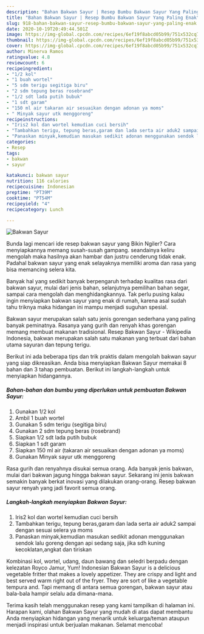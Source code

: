 ```yaml
---
description: "Bahan Bakwan Sayur | Resep Bumbu Bakwan Sayur Yang Paling Enak"
title: "Bahan Bakwan Sayur | Resep Bumbu Bakwan Sayur Yang Paling Enak"
slug: 918-bahan-bakwan-sayur-resep-bumbu-bakwan-sayur-yang-paling-enak
date: 2020-10-19T20:49:44.501Z
image: https://img-global.cpcdn.com/recipes/6ef19f8abcd05b99/751x532cq70/bakwan-sayur-foto-resep-utama.jpg
thumbnail: https://img-global.cpcdn.com/recipes/6ef19f8abcd05b99/751x532cq70/bakwan-sayur-foto-resep-utama.jpg
cover: https://img-global.cpcdn.com/recipes/6ef19f8abcd05b99/751x532cq70/bakwan-sayur-foto-resep-utama.jpg
author: Minerva Ramos
ratingvalue: 4.8
reviewcount: 6
recipeingredient:
- "1/2 kol"
- "1 buah wortel"
- "5 sdm terigu segitiga biru"
- "2 sdm tepung beras rosebrand"
- "1/2 sdt lada putih bubuk"
- "1 sdt garam"
- "150 ml air takaran air sesuaikan dengan adonan ya moms"
- " Minyak sayur utk menggoreng"
recipeinstructions:
- "Iris2 kol dan wortel kemudian cuci bersih"
- "Tambahkan terigu, tepung beras,garam dan lada serta air aduk2 sampai dengan sesuai selera ya moms"
- "Panaskan minyak,kemudian masukan sedikit adonan menggunakan sendok lalu goreng dengan api sedang saja, jika sdh kuning kecoklatan,angkat dan tiriskan"
categories:
- Resep
tags:
- bakwan
- sayur

katakunci: bakwan sayur 
nutrition: 116 calories
recipecuisine: Indonesian
preptime: "PT39M"
cooktime: "PT54M"
recipeyield: "4"
recipecategory: Lunch

---
```



![Bakwan Sayur](https://img-global.cpcdn.com/recipes/6ef19f8abcd05b99/751x532cq70/bakwan-sayur-foto-resep-utama.jpg)

Bunda lagi mencari ide resep bakwan sayur yang Bikin Ngiler? Cara menyiapkannya memang susah-susah gampang. seandainya keliru mengolah maka hasilnya akan hambar dan justru cenderung tidak enak. Padahal bakwan sayur yang enak selayaknya memiliki aroma dan rasa yang bisa memancing selera kita.

Banyak hal yang sedikit banyak berpengaruh terhadap kualitas rasa dari bakwan sayur, mulai dari jenis bahan, selanjutnya pemilihan bahan segar, sampai cara mengolah dan menghidangkannya. Tak perlu pusing kalau ingin menyiapkan bakwan sayur yang enak di rumah, karena asal sudah tahu triknya maka hidangan ini mampu menjadi suguhan spesial.

Bakwan sayur merupakan salah satu jenis gorengan sederhana yang paling banyak peminatnya. Rasanya yang gurih dan renyah khas gorengan memang membuat makanan tradisional. Resep Bakwan Sayur - Wikipedia Indonesia, bakwan merupakan salah satu makanan yang terbuat dari bahan utama sayuran dan tepung terigu.


Berikut ini ada beberapa tips dan trik praktis dalam mengolah bakwan sayur yang siap dikreasikan. Anda bisa menyiapkan Bakwan Sayur memakai 8 bahan dan 3 tahap pembuatan. Berikut ini langkah-langkah untuk menyiapkan hidangannya.

<!--inarticleads1-->

##### Bahan-bahan dan bumbu yang diperlukan untuk pembuatan Bakwan Sayur:

1. Gunakan 1/2 kol
1. Ambil 1 buah wortel
1. Gunakan 5 sdm terigu (segitiga biru)
1. Gunakan 2 sdm tepung beras (rosebrand)
1. Siapkan 1/2 sdt lada putih bubuk
1. Siapkan 1 sdt garam
1. Siapkan 150 ml air (takaran air sesuaikan dengan adonan ya moms)
1. Gunakan  Minyak sayur utk menggoreng


Rasa gurih dan renyahnya disukai semua orang. Ada banyak jenis bakwan, mulai dari bakwan jagung hingga bakwan sayur. Sekarang ini jenis bakwan semakin banyak berkat inovasi yang dilakukan orang-orang. Resep bakwan sayur renyah yang jadi favorit semua orang. 

<!--inarticleads2-->

##### Langkah-langkah menyiapkan Bakwan Sayur:

1. Iris2 kol dan wortel kemudian cuci bersih
1. Tambahkan terigu, tepung beras,garam dan lada serta air aduk2 sampai dengan sesuai selera ya moms
1. Panaskan minyak,kemudian masukan sedikit adonan menggunakan sendok lalu goreng dengan api sedang saja, jika sdh kuning kecoklatan,angkat dan tiriskan


Kombinasi kol, wortel, udang, daun bawang dan seledri berpadu dengan kelezatan Royco Jamur, Yum! Indonesian Bakwan Sayur is a delicious vegetable fritter that makes a lovely appetizer. They are crispy and light and best served warm right out of the fryer. They are sort of like a vegetable tempura and. Tapi memang di antara semua gorengan, bakwan sayur atau bala-bala hampir selalu ada dimana-mana. 

Terima kasih telah menggunakan resep yang kami tampilkan di halaman ini. Harapan kami, olahan Bakwan Sayur yang mudah di atas dapat membantu Anda menyiapkan hidangan yang menarik untuk keluarga/teman ataupun menjadi inspirasi untuk berjualan makanan. Selamat mencoba!
